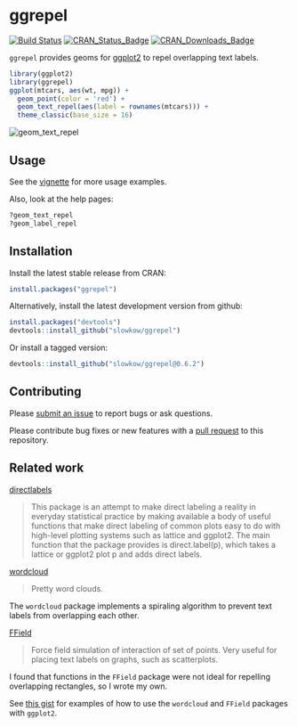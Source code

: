 # ggrepel

[![Build Status](https://travis-ci.org/slowkow/ggrepel.svg?branch=master)](https://travis-ci.org/slowkow/ggrepel)
[![CRAN_Status_Badge](http://www.r-pkg.org/badges/version/ggrepel)](http://cran.r-project.org/package=ggrepel)
[![CRAN_Downloads_Badge](http://cranlogs.r-pkg.org/badges/grand-total/ggrepel?color=brightgreen)](http://cranlogs.r-pkg.org/downloads/total/last-month/ggrepel)

`ggrepel` provides geoms for [ggplot2] to repel overlapping text labels.

```r
library(ggplot2)
library(ggrepel)
ggplot(mtcars, aes(wt, mpg)) +
  geom_point(color = 'red') +
  geom_text_repel(aes(label = rownames(mtcars))) +
  theme_classic(base_size = 16)
```

![geom_text_repel](https://github.com/slowkow/ggrepel/blob/master/vignettes/figures/ggrepel/geom_text_repel-1.png) 

## Usage

See the [vignette] for more usage examples.

Also, look at the help pages:

```r
?geom_text_repel
?geom_label_repel
```

## Installation

Install the latest stable release from CRAN:

```r
install.packages("ggrepel")
```

Alternatively, install the latest development version from github:

```r
install.packages("devtools")
devtools::install_github("slowkow/ggrepel")
```

Or install a tagged version:

```r
devtools::install_github("slowkow/ggrepel@0.6.2")
```

## Contributing

Please [submit an issue][issues] to report bugs or ask questions.

Please contribute bug fixes or new features with a [pull request][pull] to this
repository.

[issues]: https://github.com/slowkow/ggrepel/issues
[pull]: https://help.github.com/articles/using-pull-requests/

## Related work

[directlabels]

> This package is an attempt to make direct labeling a reality in everyday
> statistical practice by making available a body of useful functions that
> make direct labeling of common plots easy to do with high-level plotting
> systems such as lattice and ggplot2. The main function that the package
> provides is direct.label(p), which takes a lattice or ggplot2 plot p and
> adds direct labels.

[wordcloud]

> Pretty word clouds.

The `wordcloud` package implements a spiraling algorithm to prevent text
labels from overlapping each other.

[FField]

> Force field simulation of interaction of set of points. Very useful for
> placing text labels on graphs, such as scatterplots.

I found that functions in the `FField` package were not ideal for repelling
overlapping rectangles, so I wrote my own.

See [this gist][1] for examples of how to use the `wordcloud` and `FField`
packages with `ggplot2`.

[1]: https://gist.github.com/slowkow/003b4d9f3f59cee8551c


[ggplot2]: http://ggplot2.org/
[vignette]: https://github.com/slowkow/ggrepel/blob/master/vignettes/ggrepel.md
[directlabels]: https://cran.r-project.org/package=directlabels
[wordcloud]: https://cran.r-project.org/package=wordcloud
[FField]: https://cran.r-project.org/package=FField

